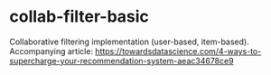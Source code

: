 # collab-filter-basic
Collaborative filtering implementation (user-based, item-based). Accompanying article: https://towardsdatascience.com/4-ways-to-supercharge-your-recommendation-system-aeac34678ce9
